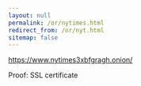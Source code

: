 ```yaml
---
layout: null
permalink: /or/nytimes.html
redirect_from: /or/nyt.html
sitemap: false
---
```


https://www.nytimes3xbfgragh.onion/

Proof: SSL certificate
